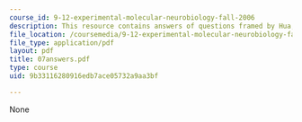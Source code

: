```yaml
---
course_id: 9-12-experimental-molecular-neurobiology-fall-2006
description: This resource contains answers of questions framed by Hua, et al.
file_location: /coursemedia/9-12-experimental-molecular-neurobiology-fall-2006/9b33116280916edb7ace05732a9aa3bf_07answers.pdf
file_type: application/pdf
layout: pdf
title: 07answers.pdf
type: course
uid: 9b33116280916edb7ace05732a9aa3bf

---
```

None